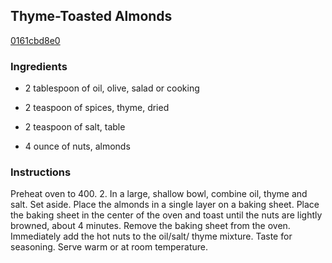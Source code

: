 ## Thyme-Toasted Almonds

[0161cbd8e0](http://www.foodandwine.com/recipes/thyme-toasted-almonds)

### Ingredients

 - 2 tablespoon of oil, olive, salad or cooking

 - 2 teaspoon of spices, thyme, dried

 - 2 teaspoon of salt, table

 - 4 ounce of nuts, almonds

### Instructions

Preheat oven to 400. 2. In a large, shallow bowl, combine oil, thyme and salt. Set aside. Place the almonds in a single layer on a baking sheet. Place the baking sheet in the center of the oven and toast until the nuts are lightly browned, about 4 minutes. Remove the baking sheet from the oven. Immediately add the hot nuts to the oil/salt/ thyme mixture. Taste for seasoning. Serve warm or at room temperature.